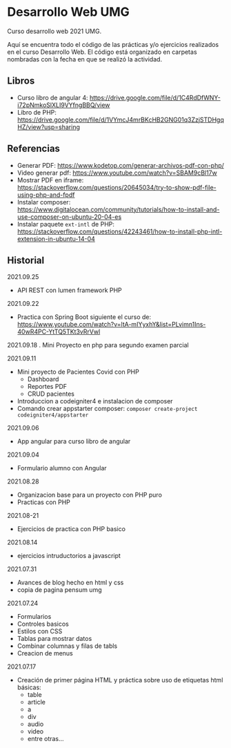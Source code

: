 # Desarrollo Web UMG
Curso desarrollo web 2021 UMG.

Aquí se encuentra todo el código de las prácticas y/o ejercicios realizados en el curso Desarrollo Web. El código  está organizado en carpetas nombradas con la fecha en que se realizó la actividad.

## Libros

- Curso libro de angular 4: <https://drive.google.com/file/d/1C4RdDfWNY-i72pNmkoSlXLI9VYfngBBQ/view>
- Libro de PHP: <https://drive.google.com/file/d/1VYmcJ4mrBKcHB2GNG01q3ZzjSTDHgqHZ/view?usp=sharing>

## Referencias
- Generar PDF: https://www.kodetop.com/generar-archivos-pdf-con-php/
- Video generar pdf: https://www.youtube.com/watch?v=SBAM9cBl17w
- Mostrar PDF en iframe: https://stackoverflow.com/questions/20645034/try-to-show-pdf-file-using-php-and-fpdf
- Instalar composer: https://www.digitalocean.com/community/tutorials/how-to-install-and-use-composer-on-ubuntu-20-04-es
- Instalar paquete `ext-intl` de PHP: https://stackoverflow.com/questions/42243461/how-to-install-php-intl-extension-in-ubuntu-14-04


## Historial

2021.09.25
- API REST con lumen framework PHP

2021.09.22
- Practica con Spring Boot siguiente el curso de: <https://www.youtube.com/watch?v=ltA-mIYyxhY&list=PLvimn1Ins-40wR4PC-YtTQ5TKt3vRrVwl>

2021.09.18
. Mini Proyecto en php para segundo examen parcial

2021.09.11
- Mini proyecto de Pacientes Covid con PHP
    - Dashboard
    - Reportes PDF
    - CRUD pacientes
- Introduccion a codeigniter4 e instalacion de composer
- Comando crear appstarter composer: `composer create-project codeigniter4/appstarter`

2021.09.06
- App angular para curso libro de angular

2021.09.04
- Formulario alumno con Angular

2021.08.28
- Organizacion base para un proyecto con PHP puro
- Practicas con PHP

2021.08-21
- Ejercicios de practica con PHP basico

2021.08.14
- ejercicios intruductorios a javascript

2021.07.31
- Avances de blog hecho en html y css
- copia de pagina pensum umg

2021.07.24
- Formularios
- Controles basicos
- Estilos con CSS
- Tablas para mostrar datos
- Combinar columnas y filas de tabls
- Creacion de menus

2021.07.17
- Creación de primer página HTML y práctica sobre uso de etiquetas html básicas:
    - table
    - article
    - a
    - div
    - audio
    - video
    - entre otras...
